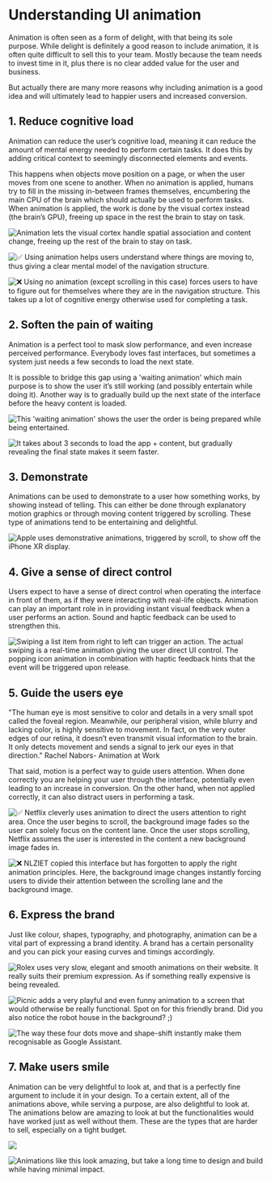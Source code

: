 # Understanding UI animation

Animation is often seen as a form of delight, with that being its sole purpose. While delight is definitely a good reason to include animation, it is often quite difficult to sell this to your team. Mostly because the team needs to invest time in it, plus there is no clear added value for the user and business.

But actually there are many more reasons why including animation is a good idea and will ultimately lead to happier users and increased conversion.

## 1. Reduce cognitive load

Animation can reduce the user’s cognitive load, meaning it can reduce the amount of mental energy needed to perform certain tasks. It does this by adding critical context to seemingly disconnected elements and events.

This happens when objects move position on a page, or when the user moves from one scene to another. When no animation is applied, humans try to fill in the missing in-between frames themselves, encumbering the main CPU of the brain which should actually be used to perform tasks. When animation ís applied, the work is done by the visual cortex instead (the brain’s GPU), freeing up space in the rest the brain to stay on task.

![Animation lets the visual cortex handle spatial association and content change, freeing up the rest of the brain to stay on task.](../../../.gitbook/assets/animation-brain.png)

![✅ Using animation helps users understand where things are moving to, thus giving a clear mental model of the navigation structure.](<../../../.gitbook/assets/motion-mentalmodel 2.gif>)

![❌ Using no animation (except scrolling in this case) forces users to have to figure out for themselves where they are in the navigation structure. This takes up a lot of cognitive energy otherwise used for completing a task.](../../../.gitbook/assets/motion-mentalmodel-noanimation.gif)

## 2. Soften the pain of waiting

Animation is a perfect tool to mask slow performance, and even increase perceived performance. Everybody loves fast interfaces, but sometimes a system just needs a few seconds to load the next state.

It is possible to bridge this gap using a 'waiting animation' which main purpose is to show the user it’s still working (and possibly entertain while doing it). Another way is to gradually build up the next state of the interface before the heavy content is loaded.

![This 'waiting animation' shows the user the order is being prepared while being entertained.](../../../.gitbook/assets/waiting2.gif)

![It takes about 3 seconds to load the app + content, but gradually revealing the final state makes it seem faster.](../../../.gitbook/assets/slack2.gif)

## 3. Demonstrate

Animations can be used to demonstrate to a user how something works, by showing instead of telling. This can either be done through explanatory motion graphics or through moving content triggered by scrolling. These type of animations tend to be entertaining and delightful.

![Apple uses demonstrative animations, triggered by scroll, to show off the iPhone XR display.](../../../.gitbook/assets/apple-scroll.gif)

## 4. Give a sense of direct control

Users expect to have a sense of direct control when operating the interface in front of them, as if they were interacting with real-life objects. Animation can play an important role in in providing instant visual feedback when a user performs an action. Sound and haptic feedback can be used to strengthen this.

![Swiping a list item from right to left can trigger an action. The actual swiping is a real-time animation giving the user direct UI control. The popping icon animation in combination with haptic feedback hints that the event will be triggered upon release. ](../../../.gitbook/assets/swipe2.gif)

## 5. Guide the users eye

"The human eye is most sensitive to color and details in a very small spot called the foveal region. Meanwhile, our peripheral vision, while blurry and lacking color, is highly sensitive to movement. In fact, on the very outer edges of our retina, it doesn’t even transmit visual information to the brain. It only detects movement and sends a signal to jerk our eyes in that direction." Rachel Nabors- Animation at Work

That said, motion is a perfect way to guide users attention. When done correctly you are helping your user through the interface, potentially even leading to an increase in conversion. On the other hand, when not applied correctly, it can also distract users in performing a task.

![✅ Netflix cleverly uses animation to direct the users attention to right area. Once the user begins to scroll, the background image fades so the user can solely focus on the content lane. Once the user stops scrolling, Netflix assumes the user is interested in the content a new background image fades in.](../../../.gitbook/assets/netflix3b.gif)

![❌ NLZIET copied this interface but has forgotten to apply the right animation principles. Here, the background image changes instantly forcing users to divide their attention between the scrolling lane and the background image.](../../../.gitbook/assets/nlziet2b.gif)

## 6. Express the brand

Just like colour, shapes, typography, and photography, animation can be a vital part of expressing a brand identity. A brand has a certain personality and you can pick your easing curves and timings accordingly.

![Rolex uses very slow, elegant and smooth animations on their website. It really suits their premium expression. As if something really expensive is being revealed.](../../../.gitbook/assets/rolex2.gif)

![Picnic adds a very playful and even funny animation to a screen that would otherwise be really functional. Spot on for this friendly brand. Did you also notice the robot house in the background? ;)](../../../.gitbook/assets/picnic2.gif)

![The way these four dots move and shape-shift instantly make them recognisable as Google Assistant.](../../../.gitbook/assets/google.gif)

## 7. Make users smile

Animation can be very delightful to look at, and that is a perfectly fine argument to include it in your design. To a certain extent, all of the animations above, while serving a purpose, are also delightful to look at. The animations below are amazing to look at but the functionalities would have worked just as well without them. These are the types that are harder to sell, especially on a tight budget.

![](../../../.gitbook/assets/delight-line.gif)

![Animations like this look amazing, but take a long time to design and build while having minimal impact. ](../../../.gitbook/assets/delight-searchbar.gif)

